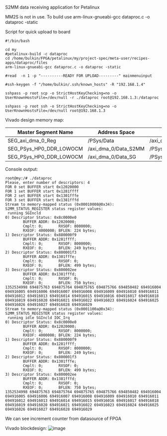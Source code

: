 S2MM data receiving application for Petalinux

MM2S is not in use.
To build use arm-linux-gnueabi-gcc dataproc.c -o dataproc -static

Script for quick upload to board
```console
#!/bin/bash

cd my
#petalinux-build -c dataproc
cd /home/bulkin/FPGA/petalinux/my/project-spec/meta-user/recipes-apps/dataproc/files
arm-linux-gnueabi-gcc dataproc.c -o dataproc -static

#read  -n 1 -p "----------READY FOR UPLOAD---------" mainmenuinput

#ssh-keygen -f "/home/bulkin/.ssh/known_hosts" -R "192.168.1.4"

sshpass -p root scp -o StrictHostKeyChecking=no -o UserKnownHostsFile=/dev/null -r ./dataproc root@192.168.1.3:/dataproc

sshpass -p root ssh -o StrictHostKeyChecking=no -o UserKnownHostsFile=/dev/null root@192.168.1.3
```


Vivado design memory map:

| Master Segment Name | Address Space | Slave Segment | Offset	| Range |
| --- | --- | --- | --- | --- |
| SEG_axi_dma_0_Reg | /PSys/Data | /axi_dma_0/S_AXI_LITE/Reg | 0x40400000 | 64K |
| SEG_PSys_HP0_DDR_LOWOCM | /axi_dma_0/Data_S2MM | /PSys/S_AXI_HP0/HP0_DDR_LOWOCM | 0x00000000 | 512M |
| SEG_PSys_HP0_DDR_LOWOCM | /axi_dma_0/Data_SG | /PSys/S_AXI_HP0/HP0_DDR_LOWOCM | 0x00000000 | 512M | 



Console output:

```console
root@my:/# ./dataproc 
Please, enter number of descriptors: 4
FOR 0 set BUFFER start 0x12020000
FOR 1 set BUFFER start 0x1281ffff
FOR 2 set BUFFER start 0x1301fffe
FOR 3 set BUFFER start 0x1381fffd
Stream to memory-mapped status (0x00010008@0x34):
S2MM_STATUS_REGISTER status register values:
 running SGIncld
0) Descriptor Status: 0x8c0000e0
        BUFFER ADDR: 0x12020000;
        Cmplt: 0;       RXSOF: 8000000;
        RXEOF: 4000000; BFLEN: 224 bytes;
1) Descriptor Status: 0x880000f9
        BUFFER ADDR: 0x1281ffff;
        Cmplt: 0;       RXSOF: 8000000;
        RXEOF: 0;       BFLEN: 249 bytes;
2) Descriptor Status: 0x800001f3
        BUFFER ADDR: 0x1301fffe;
        Cmplt: 0;       RXSOF: 0;
        RXEOF: 0;       BFLEN: 499 bytes;
3) Descriptor Status: 0x800002ee
        BUFFER ADDR: 0x1381fffd;
        Cmplt: 0;       RXSOF: 0;
        RXEOF: 0;       BFLEN: 750 bytes;
1352534998 694875763 694875764 694875765 694875766 694850482 694916004 694916005 694916006 694916007 694916008 694916009 694916010 694916011 694916012 694916013 694916014 694916015 694916016 694916017 694916018 694916019 694916020 694916021 694916022 694916023 694916024 694916025 694916026 694916027 694916028 694916029 
Stream to memory-mapped status (0x0001100a@0x34):
S2MM_STATUS_REGISTER status register values:
 running idle SGIncld IOC_Irq
0) Descriptor Status: 0x8c0000e0
        BUFFER ADDR: 0x12020000;
        Cmplt: 0;       RXSOF: 8000000;
        RXEOF: 4000000; BFLEN: 224 bytes;
1) Descriptor Status: 0x880000f9
        BUFFER ADDR: 0x1281ffff;
        Cmplt: 0;       RXSOF: 8000000;
        RXEOF: 0;       BFLEN: 249 bytes;
2) Descriptor Status: 0x800001f3
        BUFFER ADDR: 0x1301fffe;
        Cmplt: 0;       RXSOF: 0;
        RXEOF: 0;       BFLEN: 499 bytes;
3) Descriptor Status: 0x800002ee
        BUFFER ADDR: 0x1381fffd;
        Cmplt: 0;       RXSOF: 0;
        RXEOF: 0;       BFLEN: 750 bytes;
1352534998 694875763 694875764 694875765 694875766 694850482 694916004 694916005 694916006 694916007 694916008 694916009 694916010 694916011 694916012 694916013 694916014 694916015 694916016 694916017 694916018 694916019 694916020 694916021 694916022 694916023 694916024 694916025 694916026 694916027 694916028 694916029 
```

We can see increment counter from datasource of FPGA

Vivado blockdesign:
![image](https://user-images.githubusercontent.com/2908600/219812215-5c07d015-7dae-495d-91a6-dd16068c52da.png)
